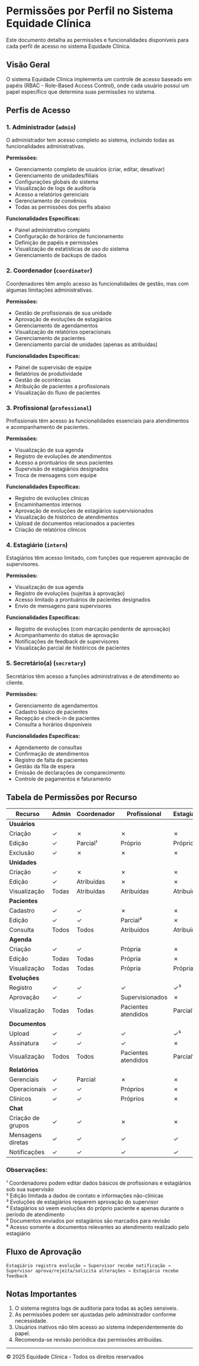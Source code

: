 # Permissões por Perfil no Sistema Equidade Clínica

Este documento detalha as permissões e funcionalidades disponíveis para cada perfil de acesso no sistema Equidade Clínica.

## Visão Geral

O sistema Equidade Clínica implementa um controle de acesso baseado em papéis (RBAC - Role-Based Access Control), onde cada usuário possui um papel específico que determina suas permissões no sistema.

## Perfis de Acesso

### 1. Administrador (`admin`)

O administrador tem acesso completo ao sistema, incluindo todas as funcionalidades administrativas.

**Permissões:**
- Gerenciamento completo de usuários (criar, editar, desativar)
- Gerenciamento de unidades/filiais
- Configurações globais do sistema
- Visualização de logs de auditoria
- Acesso a relatórios gerenciais
- Gerenciamento de convênios
- Todas as permissões dos perfis abaixo

**Funcionalidades Específicas:**
- Painel administrativo completo
- Configuração de horários de funcionamento
- Definição de papéis e permissões
- Visualização de estatísticas de uso do sistema
- Gerenciamento de backups de dados

### 2. Coordenador (`coordinator`)

Coordenadores têm amplo acesso às funcionalidades de gestão, mas com algumas limitações administrativas.

**Permissões:**
- Gestão de profissionais de sua unidade
- Aprovação de evoluções de estagiários
- Gerenciamento de agendamentos
- Visualização de relatórios operacionais
- Gerenciamento de pacientes
- Gerenciamento parcial de unidades (apenas as atribuídas)

**Funcionalidades Específicas:**
- Painel de supervisão de equipe
- Relatórios de produtividade
- Gestão de ocorrências
- Atribuição de pacientes a profissionais
- Visualização do fluxo de pacientes

### 3. Profissional (`professional`)

Profissionais têm acesso às funcionalidades essenciais para atendimentos e acompanhamento de pacientes.

**Permissões:**
- Visualização de sua agenda
- Registro de evoluções de atendimentos
- Acesso a prontuários de seus pacientes
- Supervisão de estagiários designados
- Troca de mensagens com equipe

**Funcionalidades Específicas:**
- Registro de evoluções clínicas
- Encaminhamentos internos
- Aprovação de evoluções de estagiários supervisionados
- Visualização de histórico de atendimentos
- Upload de documentos relacionados a pacientes
- Criação de relatórios clínicos

### 4. Estagiário (`intern`)

Estagiários têm acesso limitado, com funções que requerem aprovação de supervisores.

**Permissões:**
- Visualização de sua agenda
- Registro de evoluções (sujeitas à aprovação)
- Acesso limitado a prontuários de pacientes designados
- Envio de mensagens para supervisores

**Funcionalidades Específicas:**
- Registro de evoluções (com marcação pendente de aprovação)
- Acompanhamento do status de aprovação
- Notificações de feedback de supervisores
- Visualização parcial de históricos de pacientes

### 5. Secretário(a) (`secretary`)

Secretários têm acesso a funções administrativas e de atendimento ao cliente.

**Permissões:**
- Gerenciamento de agendamentos
- Cadastro básico de pacientes
- Recepção e check-in de pacientes
- Consulta a horários disponíveis

**Funcionalidades Específicas:**
- Agendamento de consultas
- Confirmação de atendimentos
- Registro de falta de pacientes
- Gestão da fila de espera
- Emissão de declarações de comparecimento
- Controle de pagamentos e faturamento

## Tabela de Permissões por Recurso

| Recurso | Admin | Coordenador | Profissional | Estagiário | Secretário |
|---------|-------|-------------|--------------|------------|------------|
| **Usuários** |
| Criação | ✓ | ✗ | ✗ | ✗ | ✗ |
| Edição | ✓ | Parcial¹ | Próprio | Próprio | Próprio |
| Exclusão | ✓ | ✗ | ✗ | ✗ | ✗ |
| **Unidades** |
| Criação | ✓ | ✗ | ✗ | ✗ | ✗ |
| Edição | ✓ | Atribuídas | ✗ | ✗ | ✗ |
| Visualização | Todas | Atribuídas | Atribuídas | Atribuídas | Atribuídas |
| **Pacientes** |
| Cadastro | ✓ | ✓ | ✗ | ✗ | ✓ |
| Edição | ✓ | ✓ | Parcial² | ✗ | Parcial² |
| Consulta | Todos | Todos | Atribuídos | Atribuídos | Todos |
| **Agenda** |
| Criação | ✓ | ✓ | Própria | ✗ | ✓ |
| Edição | Todas | Todas | Própria | ✗ | Todas |
| Visualização | Todas | Todas | Própria | Própria | Todas |
| **Evoluções** |
| Registro | ✓ | ✓ | ✓ | ✓³ | ✗ |
| Aprovação | ✓ | ✓ | Supervisionados | ✗ | ✗ |
| Visualização | Todas | Todas | Pacientes atendidos | Parcial⁴ | ✗ |
| **Documentos** |
| Upload | ✓ | ✓ | ✓ | ✓⁵ | ✓ |
| Assinatura | ✓ | ✓ | ✓ | ✗ | ✗ |
| Visualização | Todos | Todos | Pacientes atendidos | Parcial⁶ | Administrativos |
| **Relatórios** |
| Gerenciais | ✓ | Parcial | ✗ | ✗ | ✗ |
| Operacionais | ✓ | ✓ | Próprios | ✗ | Parcial |
| Clínicos | ✓ | ✓ | Próprios | ✗ | ✗ |
| **Chat** |
| Criação de grupos | ✓ | ✓ | ✗ | ✗ | ✗ |
| Mensagens diretas | ✓ | ✓ | ✓ | ✓ | ✓ |
| Notificações | ✓ | ✓ | ✓ | ✓ | ✓ |

### Observações:

¹ Coordenadores podem editar dados básicos de profissionais e estagiários sob sua supervisão  
² Edição limitada a dados de contato e informações não-clínicas  
³ Evoluções de estagiários requerem aprovação do supervisor  
⁴ Estagiários só veem evoluções do próprio paciente e apenas durante o período de atendimento  
⁵ Documentos enviados por estagiários são marcados para revisão  
⁶ Acesso somente a documentos relevantes ao atendimento realizado pelo estagiário  

## Fluxo de Aprovação

```
Estagiário registra evolução → Supervisor recebe notificação → Supervisor aprova/rejeita/solicita alterações → Estagiário recebe feedback
```

## Notas Importantes

1. O sistema registra logs de auditoria para todas as ações sensíveis.
2. As permissões podem ser ajustadas pelo administrador conforme necessidade.
3. Usuários inativos não têm acesso ao sistema independentemente do papel.
4. Recomenda-se revisão periódica das permissões atribuídas.

---

© 2025 Equidade Clínica - Todos os direitos reservados